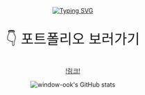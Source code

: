<div align='center'> 

<a href="https://git.io/typing-svg"><img src="https://readme-typing-svg.demolab.com?font=Alkatra&pause=1000&color=0FF7BC&center=true&vCenter=true&lines=Here+Is+A+Product+Engineer+WINDOWOOK" alt="Typing SVG" /></a>

<!--[![Hits](https://hits.seeyoufarm.com/api/count/incr/badge.svg?url=https%3A%2F%2Fgithub.com%2Fgjbae1212%2Fhit-counter&count_bg=%23387BF1&title_bg=%23F1C224&icon=&icon_color=%23000000&title=GitHub+Hits%21&edge_flat=false)](https://hits.seeyoufarm.com)-->

<p style='font-size: 32px'>👇 포트폴리오 보러가기</p>
<a href='https://window-ook.github.io/portfolio/'>!링크!</a>

![window-ook's GitHub stats](https://github-readme-stats.vercel.app/api?username=window-ook&show_icons=true&theme=radical)
</div>

